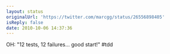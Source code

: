 ```yaml
---
layout: status
originalUrl: 'https://twitter.com/marcgg/status/26556898405'
isReply: false
date: 2010-10-06 14:37:36
---
```


OH: "12 tests, 12 failures... good start!" #tdd
